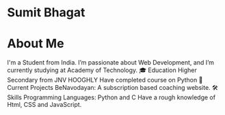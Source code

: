 # Sumit Bhagat
# About Me
I'm a Student from India. I’m passionate about Web Development, and I’m currently studying at Academy of Technology.
🎓 Education
Higher Secondary from JNV HOOGHLY
Have completed course on Python
🚀 Current Projects
BeNavodayan: A subscription based coaching website.
🛠️ Skills
Programming Languages: Python and C
Have a rough knowledge of Html, CSS and JavaScript.
